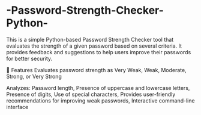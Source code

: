 # -Password-Strength-Checker-Python-
This is a simple Python-based Password Strength Checker tool that evaluates the strength of a given password based on several criteria. It provides feedback and suggestions to help users improve their passwords for better security.

🚀 Features
Evaluates password strength as Very Weak, Weak, Moderate, Strong, or Very Strong

Analyzes:
Password length,
Presence of uppercase and lowercase letters,
Presence of digits,
Use of special characters,
Provides user-friendly recommendations for improving weak passwords,
Interactive command-line interface
